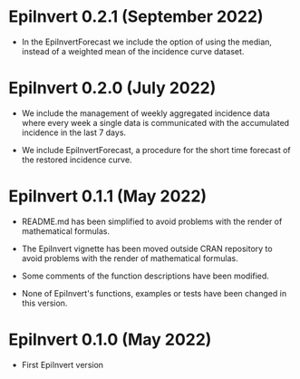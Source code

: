 # EpiInvert 0.2.1 (September 2022)

* In the EpiInvertForecast we include the option of using the median, instead of
a weighted mean of the incidence curve dataset. 

# EpiInvert 0.2.0 (July 2022)

* We include the management of weekly aggregated incidence data where every 
week a single data is communicated with the accumulated incidence in the last 7 days. 

* We include EpiInvertForecast, a procedure for the short time forecast of the 
restored incidence curve.

# EpiInvert 0.1.1 (May 2022)

* README.md has been simplified to avoid problems with the render of mathematical 
formulas.

* The EpiInvert vignette has been moved outside CRAN repository to avoid problems 
with the render of mathematical formulas.

* Some comments of the function descriptions have been modified.

* None of EpiInvert's functions, examples or tests have been changed in this version.

# EpiInvert 0.1.0 (May 2022)

* First EpiInvert version